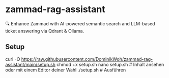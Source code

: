 # zammad-rag-assistant
🔍 Enhance Zammad with AI-powered semantic search and LLM-based ticket answering via Qdrant &amp; Ollama.

## Setup

curl -O https://raw.githubusercontent.com/DominikWoh/zammad-rag-assistant/main/setup.sh
chmod +x setup.sh
nano setup.sh  # Inhalt ansehen oder mit einem Editor deiner Wahl
./setup.sh     # Ausführen

